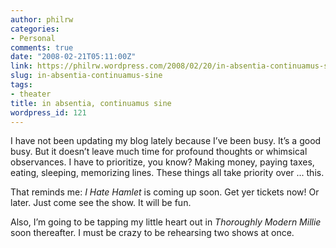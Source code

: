 ```yaml
---
author: philrw
categories:
- Personal
comments: true
date: "2008-02-21T05:11:00Z"
link: https://philrw.wordpress.com/2008/02/20/in-absentia-continuamus-sine/
slug: in-absentia-continuamus-sine
tags:
- theater
title: in absentia, continuamus sine
wordpress_id: 121
---
```


I have not been updating my blog lately because I’ve been busy. It’s a
good busy. But it doesn’t leave much time for profound thoughts or
whimsical observances. I have to prioritize, you know? Making money,
paying taxes, eating, sleeping, memorizing lines. These things all take
priority over ... this.




That reminds me: _I Hate Hamlet_ is coming up soon. Get yer tickets now! Or later. Just come see the show. It will be fun. 




Also, I’m going to be tapping my little heart out in _Thoroughly Modern Millie_ soon thereafter. I must be crazy to be rehearsing two shows at once.




